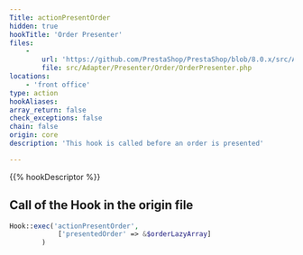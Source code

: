 ```yaml
---
Title: actionPresentOrder
hidden: true
hookTitle: 'Order Presenter'
files:
    -
        url: 'https://github.com/PrestaShop/PrestaShop/blob/8.0.x/src/Adapter/Presenter/Order/OrderPresenter.php'
        file: src/Adapter/Presenter/Order/OrderPresenter.php
locations:
    - 'front office'
type: action
hookAliases: 
array_return: false
check_exceptions: false
chain: false
origin: core
description: 'This hook is called before an order is presented'

---
```


{{% hookDescriptor %}}

## Call of the Hook in the origin file

```php
Hook::exec('actionPresentOrder',
            ['presentedOrder' => &$orderLazyArray]
        )
```

